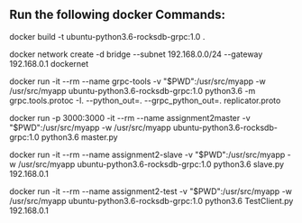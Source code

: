 ## Run the following docker Commands:

docker build -t ubuntu-python3.6-rocksdb-grpc:1.0 .

docker network create -d bridge --subnet 192.168.0.0/24 --gateway 192.168.0.1 dockernet

docker run -it --rm --name grpc-tools -v "$PWD":/usr/src/myapp -w /usr/src/myapp ubuntu-python3.6-rocksdb-grpc:1.0 python3.6 -m grpc.tools.protoc -I. --python_out=. --grpc_python_out=. replicator.proto

docker run -p 3000:3000 -it --rm --name assignment2master -v "$PWD":/usr/src/myapp -w /usr/src/myapp ubuntu-python3.6-rocksdb-grpc:1.0 python3.6 master.py

docker run -it --rm --name assignment2-slave -v "$PWD":/usr/src/myapp -w /usr/src/myapp ubuntu-python3.6-rocksdb-grpc:1.0 python3.6 slave.py 192.168.0.1

docker run -it --rm --name assignment2-test -v "$PWD":/usr/src/myapp -w /usr/src/myapp ubuntu-python3.6-rocksdb-grpc:1.0 python3.6 TestClient.py 192.168.0.1
